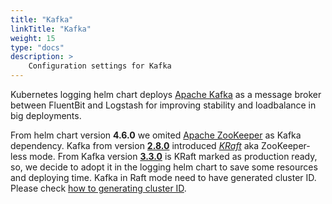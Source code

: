 ```yaml
---
title: "Kafka"
linkTitle: "Kafka"
weight: 15
type: "docs"
description: >
    Configuration settings for Kafka
---
```


Kubernetes logging helm chart deploys [Apache Kafka](https://kafka.apache.org/) as a message broker between FluentBit and Logstash for improving stability and loadbalance in big deployments.

From helm chart version **4.6.0** we omited [Apache ZooKeeper](https://zookeeper.apache.org/) as Kafka dependency. Kafka from version [**2.8.0**](https://cwiki.apache.org/confluence/display/KAFKA/KIP-500%3A+Replace+ZooKeeper+with+a+Self-Managed+Metadata+Quorum) introduced [*KRaft*](https://developer.confluent.io/learn/kraft/) aka ZooKeeper-less mode. From Kafka version [**3.3.0**](https://cwiki.apache.org/confluence/display/KAFKA/KIP-833%3A+Mark+KRaft+as+Production+Ready) is KRaft marked as production ready, so, we decide to adopt it in the logging helm chart to save some resources and deploying time. Kafka in Raft mode need to have generated cluster ID. Please check [how to generating cluster ID](https://pages.github.tools.sap/cs-devops/kubernetes-logging-helm/docs/components/kafka/howtos/clusterid/).
